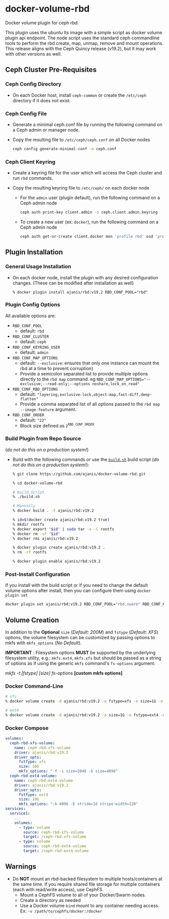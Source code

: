 # docker-volume-rbd
Docker volume plugin for ceph rbd.

This plugin uses the ubuntu lts image with a simple script as docker volume plugin api endpoint. The node script uses the standard ceph commandline tools to perform the rbd create, map, unmap, remove and mount operations. This release aligns with the Ceph Quincy release (v19.2), but it may work with other versions as well.

## Ceph Cluster Pre-Requisites

### Ceph Config Directory

- On each Docker host, install `ceph-common` or create the `/etc/ceph` directory if it does not exist.

### Ceph Config File

- Generate a minimal ceph.conf file by running the following command on a Ceph admin or manager node.
- Copy the resulting file to `/etc/ceph/ceph.conf` on all Docker nodes

  ```bash
  ceph config generate-minimal-conf -o ceph.conf
  ```
### Ceph Client Keyring

- Create a keyring file for the user which will access the Ceph cluster and run `rbd` commands.
- Copy the resulting keyring file to `/etc/ceph/` on each docker node

  - For the `admin` user (plugin default), run the following command on a Ceph admin node

    ```bash
    ceph auth print-key client.admin -o ceph.client.admin.keyring
    ```



  - To create a new user (ex: `docker`), run the following command on a Ceph admin node 

    ```bash
    ceph auth get-or-create client.docker mon 'profile rbd' osd 'profile rbd pool=rbd' -o ceph.client.docker.keyring
    ```


## Plugin Installation

### General Usage Installation

- On each docker node, install the plugin with any desired configuration changes. (These can be modified after installation as well)

  ```
  % docker plugin install ajanis/rbd:v19.2 RBD_CONF_POOL="rbd"
  ```
### Plugin Config Options
All available options are:

- `RBD_CONF_POOL`
  - default: `rbd`
- `RBD_CONF_CLUSTER`
  - default: `ceph`
- `RBD_CONF_KEYRING_USER`
  - default: `admin`
- `RBD_CONF_MAP_OPTIONS`
  - default: `--exclusive`: ensures that only one instance can mount the rbd at a time to prevent corruption)
  - Provide a semicolon separated list to provide multiple options directly to the `rbd map` command. eg `RBD_CONF_MAP_OPTIONS="--exclusive;--read-only;--options noshare,lock_on_read"`
- `RBD_CONF_RBD_OPTIONS`
  - default: `"layering,exclusive-lock,object-map,fast-diff,deep-flatten"`
  - Provide a comma separated list of all options passed to the `rbd map --image-feature` argument.
- `RBD_CONF_ORDER`
  - default: `"22"`
  - Block size defined as `2`<sup>`RBD_CONF_ORDER`</sup>

### Build Plugin from Repo Source

(_do not do this on a production system!_)

- Build with the following commands or use the [`build.sh`](./build.sh) build script (_do not do this on a production system!_):

  ```bash
  % git clone https://github.com/ajanis/docker-volume-rbd.git
  
  % cd docker-volume-rbd
  
  # Build Script
  % ./build.sh

  # Manually
  % docker build . -t ajanis/rbd:v19.2

  % id=$(docker create ajanis/rbd:v19.2 true)
  % mkdir rootfs
  % docker export "$id" | sudo tar -x -C rootfs
  % docker rm -vf "$id"
  % docker rmi ajanis/rbd:v19.2

  % docker plugin create ajanis/rbd:v19.2 .
  % rm -rf rootfs

  % docker plugin enable ajanis/rbd:v19.2
  ```

### Post-Install Configuration

If you install with the build script or if you need to change the default volume options after install, then you can configure them using `docker plugin set`

```bash
docker plugin set ajanis/rbd:v19.2 RBD_CONF_POOL="rbd.swarm" RBD_CONF_KEYRING_USER="swarm" RBD_CONF_CLUSTER="ceph" RBD_CONF_MAP_OPTIONS='--exclusive;w--options=noshare'
```


## Volume Creation

In addition to the **Optional** `size` (_Default: 200M_) and `fstype` (_Default: XFS_) options, the volume filesystem can be customized by passing options to mkfs with `mkfs_options` (_No Default_).


**IMPORTANT** : Filesystem options **MUST** be supported by the underlying filesystem utility, e.g.: `mkfs.ext4`, `mkfs.xfs` but should be passed as a string of options as if using the generic `mkfs` command's `fs-options` argument:

*mkfs -t [fstype] [size] fs-options* **[custom mkfs options]**


### Docker Command-Line
```bash
# xfs
% docker volume create -d ajanis/rbd:v19.2 -o fstype=xfs -o size=1G -o mkfs_options='-f -i size=2048 -b size=4096' xfs-vol

# ext4
% docker volume create -d ajanis/rbd:v19.2 -o size=1G -o fstype=ext4 -o mkfs_options='-b 4096 -E stride=16 stripe-width=128' ext4-vol
```

### Docker Compose

```yaml
volumes:
  ceph-rbd-xfs-volume:
    name: ceph-rbd-xfs-volume
    driver: ajanis/rbd:v19.2
    driver_opts:
      fstfype: xfs
      size: 10G
      mkfs_options: "-f -i size=2048 -b size=4096"
  ceph-rbd-ext4-volume:
    name: ceph-rbd-ext4-volume
    driver: ajanis/rbd:v19.2
    driver_opts:
      fstfype: ext4
      size: 10G
      mkfs_options: "-b 4096 -E stride=16 stripe-width=128"
services:
  service1:
    ...
    volumes:
      - type: volume
        source: ceph-rbd-xfs-volume
        target: /ceph-rbd-xfs-volume
      - type: volume
        source: ceph-rbd-ext4-volume
        target: /ceph-rbd-ext4-volume
```
## Warnings

- Do **NOT** mount an rbd-backed filesystem to multiple hosts/containers at the same time.  If you require shared file storage for multiple containers (each with read/write access), use CephFS.
  - Mount a CephFS volume to all of your Docker/Swarm nodes.
  - Create a directory as needed
  - Use a Docker volume `bind` mount to any container needing access.  Ex: `-v /path/to/cephfs/docker:/docker`
